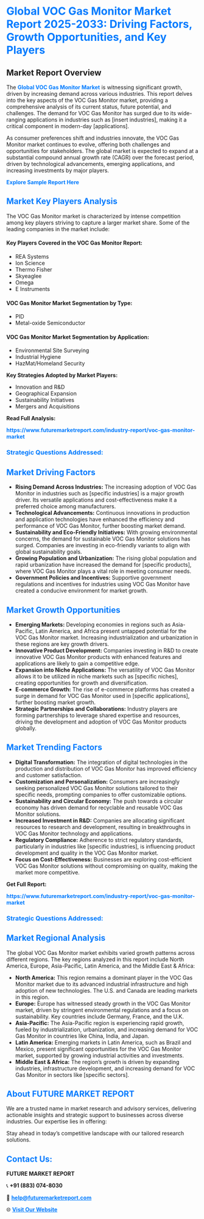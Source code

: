 <h1 style="color: #007BFF;">Global VOC Gas Monitor Market Report 2025-2033: Driving Factors, Growth Opportunities, and Key Players</h1>

<section id="overview">
<h2>Market Report Overview</h2>
<p>The <a href="https://www.futuremarketreport.com/industry-report/voc-gas-monitor-market" style="color: #007BFF; text-decoration: none;"><strong>Global VOC Gas Monitor Market</strong></a> is witnessing significant growth, driven by increasing demand across various industries. This report delves into the key aspects of the VOC Gas Monitor market, providing a comprehensive analysis of its current status, future potential, and challenges. The demand for VOC Gas Monitor has surged due to its wide-ranging applications in industries such as [insert industries], making it a critical component in modern-day [applications].</p>
<p>As consumer preferences shift and industries innovate, the VOC Gas Monitor market continues to evolve, offering both challenges and opportunities for stakeholders. The global market is expected to expand at a substantial compound annual growth rate (CAGR) over the forecast period, driven by technological advancements, emerging applications, and increasing investments by major players.</p>
</section>

<section id="overview">
<p><a href="https://www.futuremarketreport.com/request-sample/reportId=41836" style="color: #007BFF; text-decoration: none;"><strong>Explore Sample Report Here</strong></a></p>
</section>

<section id="key-players">
<h2 style="color: #007BFF;">Market Key Players Analysis</h2>
<p>The VOC Gas Monitor market is characterized by intense competition among key players striving to capture a larger market share. Some of the leading companies in the market include:</p>
<h4>Key Players Covered in the VOC Gas Monitor Report:</h4>
<ul><li>REA Systems</li><li>Ion Science</li><li>Thermo Fisher</li><li>Skyeaglee</li><li>Omega</li><li>E Instruments</li></ul>
<h4>VOC Gas Monitor Market Segmentation by Type:</h4>
<ul><li>PID</li><li>Metal-oxide Semiconductor</li></ul>

<h4>VOC Gas Monitor Market Segmentation by Application:</h4>
<ul><li>Environmental Site Surveying</li><li>Industrial Hygiene</li><li>HazMat/Homeland Security</li></ul>
<p><strong>Key Strategies Adopted by Market Players:</strong></p>
<ul>
<li>Innovation and R&D</li>
<li>Geographical Expansion</li>
<li>Sustainability Initiatives</li>
<li>Mergers and Acquisitions</li>
</ul>
</section>

<section>
<p><strong>Read Full Analysis: </strong></p><a href="https://www.futuremarketreport.com/industry-report/voc-gas-monitor-market" style="color: #007BFF; text-decoration: none;"><strong>https://www.futuremarketreport.com/industry-report/voc-gas-monitor-market</strong></a>
<h3 style="color: #007BFF;">Strategic Questions Addressed:</h3>
</section>

<section id="driving-factors">
<h2 style="color: #007BFF;">Market Driving Factors</h2>
<ul>
<li><strong>Rising Demand Across Industries:</strong> The increasing adoption of VOC Gas Monitor in industries such as [specific industries] is a major growth driver. Its versatile applications and cost-effectiveness make it a preferred choice among manufacturers.</li>
<li><strong>Technological Advancements:</strong> Continuous innovations in production and application technologies have enhanced the efficiency and performance of VOC Gas Monitor, further boosting market demand.</li>
<li><strong>Sustainability and Eco-Friendly Initiatives:</strong> With growing environmental concerns, the demand for sustainable VOC Gas Monitor solutions has surged. Companies are investing in eco-friendly variants to align with global sustainability goals.</li>
<li><strong>Growing Population and Urbanization:</strong> The rising global population and rapid urbanization have increased the demand for [specific products], where VOC Gas Monitor plays a vital role in meeting consumer needs.</li>
<li><strong>Government Policies and Incentives:</strong> Supportive government regulations and incentives for industries using VOC Gas Monitor have created a conducive environment for market growth.</li>
</ul>
</section>

<section id="growth-opportunities">
<h2 style="color: #007BFF;">Market Growth Opportunities</h2>
<ul>
<li><strong>Emerging Markets:</strong> Developing economies in regions such as Asia-Pacific, Latin America, and Africa present untapped potential for the VOC Gas Monitor market. Increasing industrialization and urbanization in these regions are key growth drivers.</li>
<li><strong>Innovative Product Development:</strong> Companies investing in R&D to create innovative VOC Gas Monitor products with enhanced features and applications are likely to gain a competitive edge.</li>
<li><strong>Expansion into Niche Applications:</strong> The versatility of VOC Gas Monitor allows it to be utilized in niche markets such as [specific niches], creating opportunities for growth and diversification.</li>
<li><strong>E-commerce Growth:</strong> The rise of e-commerce platforms has created a surge in demand for VOC Gas Monitor used in [specific applications], further boosting market growth.</li>
<li><strong>Strategic Partnerships and Collaborations:</strong> Industry players are forming partnerships to leverage shared expertise and resources, driving the development and adoption of VOC Gas Monitor products globally.</li>
</ul>
</section>

<section id="trending-factors">
<h2 style="color: #007BFF;">Market Trending Factors</h2>
<ul>
<li><strong>Digital Transformation:</strong> The integration of digital technologies in the production and distribution of VOC Gas Monitor has improved efficiency and customer satisfaction.</li>
<li><strong>Customization and Personalization:</strong> Consumers are increasingly seeking personalized VOC Gas Monitor solutions tailored to their specific needs, prompting companies to offer customizable options.</li>
<li><strong>Sustainability and Circular Economy:</strong> The push towards a circular economy has driven demand for recyclable and reusable VOC Gas Monitor solutions.</li>
<li><strong>Increased Investment in R&D:</strong> Companies are allocating significant resources to research and development, resulting in breakthroughs in VOC Gas Monitor technology and applications.</li>
<li><strong>Regulatory Compliance:</strong> Adherence to strict regulatory standards, particularly in industries like [specific industries], is influencing product development and quality in the VOC Gas Monitor market.</li>
<li><strong>Focus on Cost-Effectiveness:</strong> Businesses are exploring cost-efficient VOC Gas Monitor solutions without compromising on quality, making the market more competitive.</li>
</ul>
</section>

<section>
<p><strong>Get Full Report: </strong></p><a href="https://www.futuremarketreport.com/industry-report/voc-gas-monitor-market" style="color: #007BFF; text-decoration: none;"><strong>https://www.futuremarketreport.com/industry-report/voc-gas-monitor-market</strong></a>
<h3 style="color: #007BFF;">Strategic Questions Addressed:</h3>
</section>


<section id="regional-analysis">
<h2 style="color: #007BFF;">Market Regional Analysis</h2>
<p>The global VOC Gas Monitor market exhibits varied growth patterns across different regions. The key regions analyzed in this report include North America, Europe, Asia-Pacific, Latin America, and the Middle East & Africa:</p>
<ul>
<li><strong>North America:</strong> This region remains a dominant player in the VOC Gas Monitor market due to its advanced industrial infrastructure and high adoption of new technologies. The U.S. and Canada are leading markets in this region.</li>
<li><strong>Europe:</strong> Europe has witnessed steady growth in the VOC Gas Monitor market, driven by stringent environmental regulations and a focus on sustainability. Key countries include Germany, France, and the U.K.</li>
<li><strong>Asia-Pacific:</strong> The Asia-Pacific region is experiencing rapid growth, fueled by industrialization, urbanization, and increasing demand for VOC Gas Monitor in countries like China, India, and Japan.</li>
<li><strong>Latin America:</strong> Emerging markets in Latin America, such as Brazil and Mexico, present significant opportunities for the VOC Gas Monitor market, supported by growing industrial activities and investments.</li>
<li><strong>Middle East & Africa:</strong> The region’s growth is driven by expanding industries, infrastructure development, and increasing demand for VOC Gas Monitor in sectors like [specific sectors].</li>
</ul>
</section>

<footer>
<h2 style="color: #007BFF;">About FUTURE MARKET REPORT</h2>
<p>We are a trusted name in market research and advisory services, delivering actionable insights and strategic support to businesses across diverse industries. Our expertise lies in offering:</p>

<p>Stay ahead in today’s competitive landscape with our tailored research solutions.</p>

<h2 style="color: #007BFF;">Contact Us:</h2>
<p><strong>FUTURE MARKET REPORT</strong></p>
<p>📞 <strong>+91 (883) 074-8030</strong></p>
<p>📧 <strong><a href="mailto:help@futuremarketreport.com" style="color: #007BFF;">help@futuremarketreport.com</a></strong></p>
<p>🌐 <strong><a href="https://www.futuremarketreport.com/" style="color: #007BFF;">Visit Our Website</a></strong></p>
</footer>